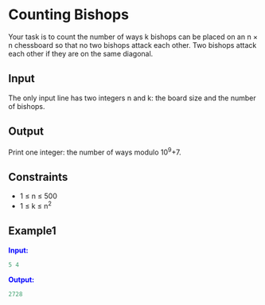 # Counting Bishops

Your task is to count the number of ways k bishops can be placed on an n &times; n chessboard so that no two bishops attack each other.
Two bishops attack each other if they are on the same diagonal.

## Input

The only input line has two integers n and k: the board size and the number of bishops.

## Output

Print one integer: the number of ways modulo 10<sup>9</sup>+7.

## Constraints   

* 1 &le; n &le; 500
* 1 &le; k &le; n<sup>2</sup>

## Example1
<font color="blue">**Input:**</font>
```c++
5 4
```
<font color="blue">**Output:**</font>
```c++
2728
```   

